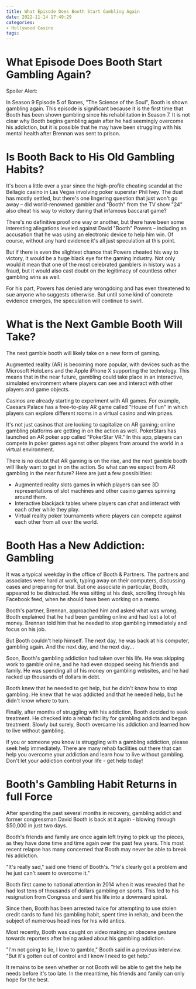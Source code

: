 ```yaml
---
title: What Episode Does Booth Start Gambling Again
date: 2022-11-14 17:49:29
categories:
- Hollywood Casino
tags:
---
```



#  What Episode Does Booth Start Gambling Again?

Spoiler Alert:

In Season 9 Episode 5 of Bones, "The Science of the Soul", Booth is shown gambling again. This episode is significant because it is the first time that Booth has been shown gambling since his rehabilitation in Season 7. It is not clear why Booth begins gambling again after he had seemingly overcome his addiction, but it is possible that he may have been struggling with his mental health after Brennan was sent to prison.

#  Is Booth Back to His Old Gambling Habits?

It's been a little over a year since the high-profile cheating scandal at the Bellagio casino in Las Vegas involving poker superstar Phil Ivey. The dust has mostly settled, but there's one lingering question that just won't go away – did world-renowned gambler and "Booth" from the TV show "24" also cheat his way to victory during that infamous baccarat game?

There's no definitive proof one way or another, but there have been some interesting allegations leveled against David "Booth" Powers – including an accusation that he was using an electronic device to help him win. Of course, without any hard evidence it's all just speculation at this point.

But if there is even the slightest chance that Powers cheated his way to victory, it would be a huge black eye for the gaming industry. Not only would it mean that one of the most celebrated gamblers in history was a fraud, but it would also cast doubt on the legitimacy of countless other gambling wins as well.

For his part, Powers has denied any wrongdoing and has even threatened to sue anyone who suggests otherwise. But until some kind of concrete evidence emerges, the speculation will continue to swirl.

#  What is the Next Gamble Booth Will Take?

The next gamble booth will likely take on a new form of gaming.

Augmented reality (AR) is becoming more popular, with devices such as the Microsoft HoloLens and the Apple iPhone X supporting the technology. This means that in the near future, gambling could take place in an interactive, simulated environment where players can see and interact with other players and game objects.

Casinos are already starting to experiment with AR games. For example, Caesars Palace has a free-to-play AR game called "House of Fun" in which players can explore different rooms in a virtual casino and win prizes.

It's not just casinos that are looking to capitalize on AR gaming; online gambling platforms are getting in on the action as well. PokerStars has launched an AR poker app called "PokerStar VR." In this app, players can compete in poker games against other players from around the world in a virtual environment.

There is no doubt that AR gaming is on the rise, and the next gamble booth will likely want to get in on the action. So what can we expect from AR gambling in the near future? Here are just a few possibilities:

- Augmented reality slots games in which players can see 3D representations of slot machines and other casino games spinning around them.
- Interactive blackjack tables where players can chat and interact with each other while they play.
- Virtual reality poker tournaments where players can compete against each other from all over the world.

#  Booth Has a New Addiction: Gambling

It was a typical weekday in the office of Booth & Partners. The partners and associates were hard at work, typing away on their computers, discussing cases and preparing for trial. But one associate in particular, Booth, appeared to be distracted. He was sitting at his desk, scrolling through his Facebook feed, when he should have been working on a memo.

Booth's partner, Brennan, approached him and asked what was wrong. Booth explained that he had been gambling online and had lost a lot of money. Brennan told him that he needed to stop gambling immediately and focus on his job.

But Booth couldn't help himself. The next day, he was back at his computer, gambling again. And the next day, and the next day...

Soon, Booth's gambling addiction had taken over his life. He was skipping work to gamble online, and he had even stopped seeing his friends and family. He was spending all of his money on gambling websites, and he had racked up thousands of dollars in debt.

Booth knew that he needed to get help, but he didn't know how to stop gambling. He knew that he was addicted and that he needed help, but he didn't know where to turn.

Finally, after months of struggling with his addiction, Booth decided to seek treatment. He checked into a rehab facility for gambling addicts and began treatment. Slowly but surely, Booth overcame his addiction and learned how to live without gambling.

If you or someone you know is struggling with a gambling addiction, please seek help immediately. There are many rehab facilities out there that can help you overcome your addiction and learn how to live without gambling. Don't let your addiction control your life - get help today!

#  Booth's Gambling Habit Returns in full Force

After spending the past several months in recovery, gambling addict and former congressman David Booth is back at it again - blowing through $50,000 in just two days.

Booth's friends and family are once again left trying to pick up the pieces, as they have done time and time again over the past few years. This most recent relapse has many concerned that Booth may never be able to break his addiction.

"It's really sad," said one friend of Booth's. "He's clearly got a problem and he just can't seem to overcome it."

Booth first came to national attention in 2014 when it was revealed that he had lost tens of thousands of dollars gambling on sports. This led to his resignation from Congress and sent his life into a downward spiral.

Since then, Booth has been arrested twice for attempting to use stolen credit cards to fund his gambling habit, spent time in rehab, and been the subject of numerous headlines for his wild antics.

Most recently, Booth was caught on video making an obscene gesture towards reporters after being asked about his gambling addiction.

"I'm not going to lie, I love to gamble," Booth said in a previous interview. "But it's gotten out of control and I know I need to get help."

It remains to be seen whether or not Booth will be able to get the help he needs before it's too late. In the meantime, his friends and family can only hope for the best.